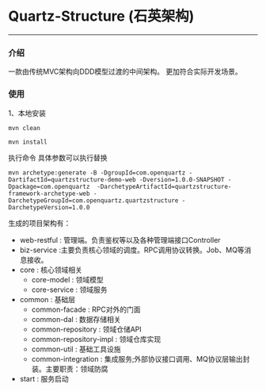 # Quartz-Structure (石英架构) 

-----

### 介绍

一款由传统MVC架构向DDD模型过渡的中间架构。 更加符合实际开发场景。

### 使用

1、本地安装
```shell
mvn clean
```
```shell
mvn install
```

执行命令
具体参数可以执行替换
```shell
mvn archetype:generate -B -DgroupId=com.openquartz -DartifactId=quartzstructure-demo-web -Dversion=1.0.0-SNAPSHOT -Dpackage=com.openquartz  -DarchetypeArtifactId=quartzstructure-framework-archetype-web -DarchetypeGroupId=com.openquartz.quartzstructure -DarchetypeVersion=1.0.0
```

生成的项目架构有：

-  web-restful : 管理端。负责鉴权等以及各种管理端接口Controller 
-  biz-service :主要负责核心领域的调度。RPC调用协议转换。Job、MQ等消息接收。
-  core : 核心领域相关
    - core-model : 领域模型
    - core-service : 领域服务
-  common : 基础层
    - common-facade :  RPC对外的门面
    - common-dal : 数据存储相关
    - common-repository : 领域仓储API
    - common-repository-impl : 领域仓库实现
    - common-util : 基础工具设施
    - common-integration : 集成服务;外部协议接口调用、MQ协议层输出封装。主要职责：领域防腐 
- start : 服务启动